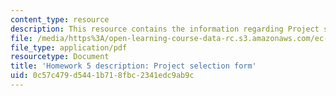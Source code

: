 ```yaml
---
content_type: resource
description: This resource contains the information regarding Project selection form.
file: /media/https%3A/open-learning-course-data-rc.s3.amazonaws.com/ec-701j-d-lab-i-development-fall-2009/0c57c479d5441b718fbc2341edc9ab9c_MITEC_701JF09_hw5.pdf
file_type: application/pdf
resourcetype: Document
title: 'Homework 5 description: Project selection form'
uid: 0c57c479-d544-1b71-8fbc-2341edc9ab9c
---
```

